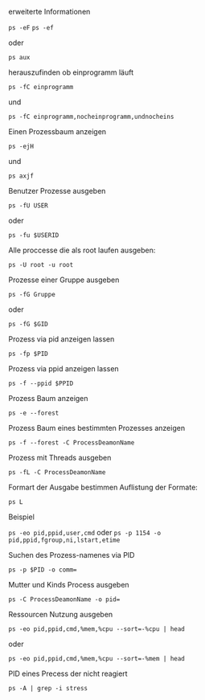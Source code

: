 erweiterte Informationen

`ps -eF` `ps -ef`

oder

`ps aux`

herauszufinden ob einprogramm läuft

`ps -fC einprogramm`

und

`ps -fC einprogramm,nocheinprogramm,undnocheins `

Einen Prozessbaum anzeigen

`ps -ejH`

und

`ps axjf`

Benutzer Prozesse ausgeben

`ps -fU USER`

oder

`ps -fu $USERID`

Alle proccesse die als root laufen ausgeben:

`ps -U root -u root`

Prozesse einer Gruppe ausgeben

`ps -fG Gruppe`

oder

`ps -fG $GID`

Prozess via pid anzeigen lassen

`ps -fp $PID`

Prozess via ppid anzeigen lassen

`ps -f --ppid $PPID`

Prozess Baum anzeigen

`ps -e --forest`

Prozess Baum eines bestimmten Prozesses anzeigen

`ps -f --forest -C ProcessDeamonName`

Prozess mit Threads ausgeben

`ps -fL -C ProcessDeamonName`

Formart der Ausgabe bestimmen
Auflistung der Formate:

`ps L`

Beispiel

`ps -eo pid,ppid,user,cmd` oder  `ps -p 1154 -o pid,ppid,fgroup,ni,lstart,etime`

Suchen des Prozess-namenes via PID

`ps -p $PID -o comm=`

Mutter und Kinds Process ausgeben

`ps -C ProcessDeamonName -o pid=`

Ressourcen Nutzung ausgeben

`ps -eo pid,ppid,cmd,%mem,%cpu --sort=-%cpu | head`

oder

`ps -eo pid,ppid,cmd,%mem,%cpu --sort=-%mem | head`

PID eines Precess der nicht reagiert

`ps -A | grep -i stress`
